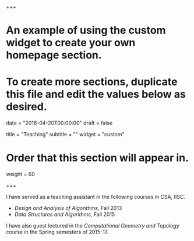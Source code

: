 +++
# An example of using the custom widget to create your own homepage section.
# To create more sections, duplicate this file and edit the values below as desired.

date = "2016-04-20T00:00:00"
draft = false

title = "Teaching"
subtitle = ""
widget = "custom"

# Order that this section will appear in.
weight = 60

+++

I have served as a teaching assistant in the following courses in CSA, IISC.
 
- _Design and Analysis of Algorithms_, Fall 2013
- _Data Structures and Algorithms_, Fall 2015

I have also guest lectured in the _Computational Geometry and Topology_ course in the Spring semesters of 2015-17.
